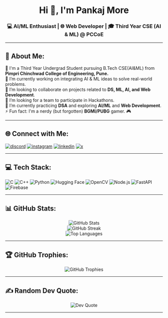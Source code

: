 <h1 align="center">Hi 👋, I'm Pankaj More</h1>
<h3 align="center">💻 AI/ML Enthusiast | 🌐 Web Developer | 🎓 Third Year CSE (AI & ML) @ PCCoE</h3>

---

## 💫 About Me:

💬 I'm a Third Year Undergrad Student pursuing B.Tech CSE(AI&ML) from **Pimpri Chinchwad College of Engineering, Pune.**  
🔭 I’m currently working on integrating AI & ML ideas to solve real-world problems.  
👯 I’m looking to collaborate on projects related to **DS, ML, AI, and Web Development**.  
🤝 I’m looking for a team to participate in Hackathons.  
🌱 I’m currently practicing **DSA** and exploring **AI/ML** and **Web Development**.  
⚡ Fun fact: I'm a nerdy (but forgotten) **BGMI/PUBG** gamer. 🎮  

---

## 🌐 Connect with Me:

<p align="left">
  <a href="https://discord.com/users/your-discord-id" target="blank"><img align="center" src="https://img.shields.io/badge/Discord-%237289DA.svg?style=for-the-badge&logo=discord&logoColor=white" alt="discord"/></a>
  <a href="https://www.instagram.com/your-instagram" target="blank"><img align="center" src="https://img.shields.io/badge/Instagram-%23E4405F.svg?style=for-the-badge&logo=instagram&logoColor=white" alt="instagram"/></a>
  <a href="https://www.linkedin.com/in/your-linkedin" target="blank"><img align="center" src="https://img.shields.io/badge/LinkedIn-%230077B5.svg?style=for-the-badge&logo=linkedin&logoColor=white" alt="linkedin"/></a>
  <a href="https://twitter.com/your-twitter" target="blank"><img align="center" src="https://img.shields.io/badge/X-%231DA1F2.svg?style=for-the-badge&logo=x&logoColor=white" alt="x"/></a>
</p>

---

## 💻 Tech Stack:

![C](https://img.shields.io/badge/C-00599C?style=for-the-badge&logo=c&logoColor=white)
![C++](https://img.shields.io/badge/C++-00599C?style=for-the-badge&logo=cplusplus&logoColor=white)
![Python](https://img.shields.io/badge/Python-FFD43B?style=for-the-badge&logo=python&logoColor=blue)
![Hugging Face](https://img.shields.io/badge/HuggingFace-%23FFD21F.svg?style=for-the-badge&logo=huggingface&logoColor=black)
![OpenCV](https://img.shields.io/badge/OpenCV-5C3EE8?style=for-the-badge&logo=opencv&logoColor=white)
![Node.js](https://img.shields.io/badge/Node.js-339933?style=for-the-badge&logo=nodedotjs&logoColor=white)
![FastAPI](https://img.shields.io/badge/FastAPI-005571?style=for-the-badge&logo=fastapi)
![Firebase](https://img.shields.io/badge/Firebase-ffca28?style=for-the-badge&logo=firebase&logoColor=black)

---

## 📊 GitHub Stats:

<div align="center">
  <img src="https://github-readme-stats.vercel.app/api?username=PANKAJMOR&show_icons=true&theme=radical" alt="GitHub Stats" />
  <br />
  <img src="https://streak-stats.demolab.com/?user=PANKAJMOR&theme=radical" alt="GitHub Streak" />
  <br />
  <img src="https://github-readme-stats.vercel.app/api/top-langs/?username=PANKAJMOR&layout=compact&theme=radical" alt="Top Languages" />
</div>

---

## 🏆 GitHub Trophies:

<p align="center">
  <img src="https://github-profile-trophy.vercel.app/?username=PANKAJMORE&theme=radical&row=1&column=6" alt="GitHub Trophies" />
</p>

---

## ✍️ Random Dev Quote:

<p align="center">
  <img src="https://quotes-github-readme.vercel.app/api?type=horizontal&theme=radical" alt="Dev Quote"/>
</p>

---

